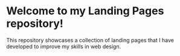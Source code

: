 # Welcome to my **Landing Pages** repository!

This repository showcases a collection of landing pages that I have developed to improve my skills in web design.
